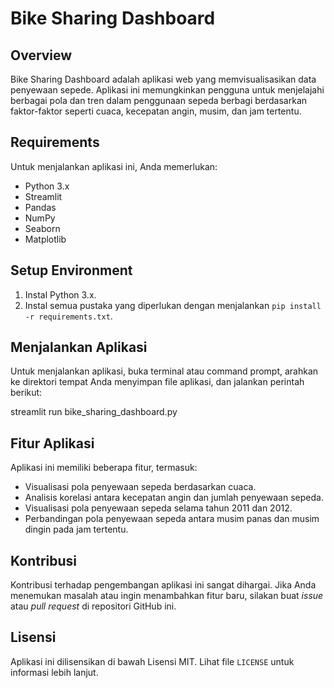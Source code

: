 # Bike Sharing Dashboard

## Overview
Bike Sharing Dashboard adalah aplikasi web yang memvisualisasikan data penyewaan sepede. Aplikasi ini memungkinkan pengguna untuk menjelajahi berbagai pola dan tren dalam penggunaan sepeda berbagi berdasarkan faktor-faktor seperti cuaca, kecepatan angin, musim, dan jam tertentu.

## Requirements
Untuk menjalankan aplikasi ini, Anda memerlukan:
- Python 3.x
- Streamlit
- Pandas
- NumPy
- Seaborn
- Matplotlib

## Setup Environment
1. Instal Python 3.x.
2. Instal semua pustaka yang diperlukan dengan menjalankan `pip install -r requirements.txt`.

## Menjalankan Aplikasi
Untuk menjalankan aplikasi, buka terminal atau command prompt, arahkan ke direktori tempat Anda menyimpan file aplikasi, dan jalankan perintah berikut:

streamlit run bike_sharing_dashboard.py

## Fitur Aplikasi
Aplikasi ini memiliki beberapa fitur, termasuk:
- Visualisasi pola penyewaan sepeda berdasarkan cuaca.
- Analisis korelasi antara kecepatan angin dan jumlah penyewaan sepeda.
- Visualisasi pola penyewaan sepeda selama tahun 2011 dan 2012.
- Perbandingan pola penyewaan sepeda antara musim panas dan musim dingin pada jam tertentu.

## Kontribusi
Kontribusi terhadap pengembangan aplikasi ini sangat dihargai. Jika Anda menemukan masalah atau ingin menambahkan fitur baru, silakan buat *issue* atau *pull request* di repositori GitHub ini.

## Lisensi
Aplikasi ini dilisensikan di bawah Lisensi MIT. Lihat file `LICENSE` untuk informasi lebih lanjut.